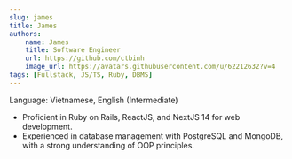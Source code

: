 ```yaml
---
slug: james 
title: James
authors:
    name: James
    title: Software Engineer
    url: https://github.com/ctbinh
    image_url: https://avatars.githubusercontent.com/u/62212632?v=4
tags: [Fullstack, JS/TS, Ruby, DBMS]
---
```


Language: Vietnamese, English (Intermediate)

- Proficient in Ruby on Rails, ReactJS, and NextJS 14 for web development.
- Experienced in database management with PostgreSQL and MongoDB, with a strong understanding of OOP principles.



